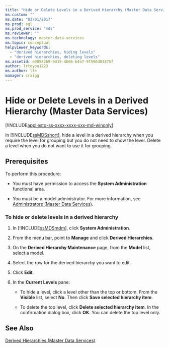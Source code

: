 ```yaml
---
title: "Hide or Delete Levels in a Derived Hierarchy (Master Data Services) | Microsoft Docs"
ms.custom: ""
ms.date: "03/01/2017"
ms.prod: sql
ms.prod_service: "mds"
ms.reviewer: ""
ms.technology: master-data-services
ms.topic: conceptual
helpviewer_keywords: 
  - "derived hierarchies, hiding levels"
  - "derived hierarchies, deleting levels"
ms.assetid: e00582b9-9415-4b66-b4a7-9f590d83875f
author: lrtoyou1223
ms.author: lle
manager: craigg
---
```

# Hide or Delete Levels in a Derived Hierarchy (Master Data Services)

[!INCLUDE[appliesto-ss-xxxx-xxxx-xxx-md-winonly](../includes/appliesto-ss-xxxx-xxxx-xxx-md-winonly.md)]

  In [!INCLUDE[ssMDSshort](../includes/ssmdsshort-md.md)], hide a level in a derived hierarchy when you require the level for grouping but you do not need to show the level. Delete a level when you do not want to use it for grouping.  
  
## Prerequisites  
 To perform this procedure:  
  
-   You must have permission to access the **System Administration** functional area.  
  
-   You must be a model administrator. For more information, see [Administrators &#40;Master Data Services&#41;](../master-data-services/administrators-master-data-services.md).  
  
### To hide or delete levels in a derived hierarchy  
  
1.  In [!INCLUDE[ssMDSmdm](../includes/ssmdsmdm-md.md)], click **System Administration**.  
  
2.  From the menu bar, point to **Manage** and click **Derived Hierarchies**.  
  
3.  On the **Derived Hierarchy Maintenance** page, from the **Model** list, select a model.  
  
4.  Select the row for the derived hierarchy you want to edit.  
  
5.  Click **Edit**.  
  
6.  In the **Current Levels** pane:  
  
    -   To hide a level, click a level other than the top or bottom. From the **Visible** list, select **No**. Then click **Save selected hierarchy item**.  
  
    -   To delete the top level, click **Delete selected hierarchy item**. In the confirmation dialog box, click **OK**. You can delete the top level only.  
  
## See Also  
    
 [Derived Hierarchies &#40;Master Data Services&#41;](../master-data-services/derived-hierarchies-master-data-services.md)  
  
  
